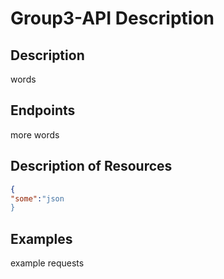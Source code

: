 # Group3-API Description


## Description
words

## Endpoints
more words

## Description of Resources
```json
{
"some":"json
}
```

## Examples
example requests